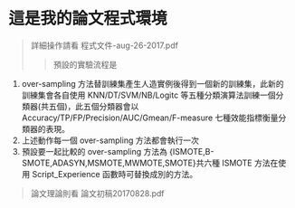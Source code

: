 # 這是我的論文程式環境

>詳細操作請看 程式文件-aug-26-2017.pdf
>> 預設的實驗流程是
1. over-sampling 方法替訓練集產生人造實例後得到一個新的訓練集，此新的
訓練集會各自使用 KNN/DT/SVM/NB/Logitc 等五種分類演算法訓練一個分
類器(共五個)，此五個分類器會以 Accuracy/TP/FP/Precision/AUC/Gmean/F-measure
七種效能指標衡量分類器的表現。
2. 上述動作每一個 over-sampling 方法都會執行一次
3. 預設要一起比較的 over-sampling 方法為
{ISMOTE,B-SMOTE,ADASYN,MSMOTE,MWMOTE,SMOTE}共六種
ISMOTE 方法在使用 Script_Experience 函數時可替換成別的方法。
>論文理論則看 論文初稿20170828.pdf
